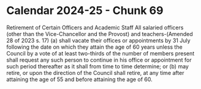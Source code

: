 # Calendar 2024-25 - Chunk 69

<!-- Chunk tokens: 131, Enriched tokens: 138 -->

Retirement of Certain Officers and Academic Staff
All  salaried  officers  (other  than  the Vice-Chancellor and the Provost) and teachers-(Amended 28 of 2023 s. 17)
(a) shall vacate their offices or appointments by 31 July following the date on which they attain the age of 60 years unless the Council by a vote of at least two-thirds of the number of members present shall request any such person to continue in his office or appointment for such period thereafter as it shall from time to time determine; or
(b) may retire, or upon the direction of the Council shall retire, at any time after attaining the age of 55 and before attaining the age of 60.